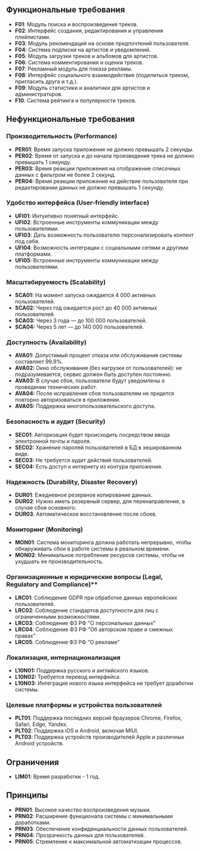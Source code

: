 ## Функциональные требования

- **F01**: Модуль поиска и воспроизведения треков.
- **F02**: Интерфейс создания, редактирования и управления плейлистами.
- **F03**: Модуль рекомендаций на основе предпочтений пользователя.
- **F04**: Система подписки на артистов и уведомлений.
- **F05**: Модуль загрузки треков и альбомов для артистов.
- **F06**: Система комментирования и оценки треков.
- **F07**: Рекламный модуль для показа рекламы.
- **F08**: Интерфейс социального взаимодействия (поделиться треком, пригласить друга и т.д.).
- **F09**: Модуль статистики и аналитики для артистов и администраторов.
- **F10**: Система рейтинга и популярности треков.

## Нефункциональные требования

### Производительность (Performance)
- **PER01**: Время запуска приложения не должно превышать 2 секунды.
- **PER02**: Время от запуска и до начала произведения трека не должно превышать 1 секунду.
- **PER03:** Время реакции приложения на отображение списочных данных с фильтром не более 2 секунд.
- **PER04:** Время реакции приложения на действие пользователя при редактировании данных не должно превышать 1 секунду.

### Удобство интерфейса (User-friendly interface)
- **UFI01**: Интуитивно понятный интерфейс.
- **UFI02**: Встроенные инструменты коммуникации между пользователями.
- **UFI03**: Дать возможность пользователю персонализировать контент под себя.
- **UFI04**: Возможность интеграции с социальными сетями и другими платформами.
- **UFI05**: Встроенные инструменты коммуникации между пользователями.

### Масштабируемость (Scalability)
- **SCA01:** На момент запуска ожидается 4 000 активных пользователей.
- **SCA02:** Через год ожидается рост до 40 000 активных пользователей.
- **SCA03:** Через 3 года — до 100 000 пользователей.
- **SCA04:** Через 5 лет — до 140 000 пользователей.

### Доступность (Availability)
- **AVA01:** Допустимый процент отказа или обслуживания системы составляет 99.9%.
- **AVA02:** Окно обслуживания (без нагрузки от пользователей): не подразумевается, сервис должен быть доступен постоянно.
- **AVA03:** В случае сбоя, пользователи будут уведомлены о проведении технических работ.
- **AVA04:** После исправления сбоя пользователям не придется повторно авторизоваться в приложении.
- **AVA05:** Поддержка многопользовательского доступа.

### Безопасность и аудит (Security)
- **SEC01**: Авторизация будет происходить посредством ввода электронной почты и пароля.
- **SEC02:** Хранение паролей пользователей в БД в хешированном виде.
- **SEC03:** Не требуется аудит действий пользователей.
- **SEC04:** Есть доступ к интернету из контура приложения.

### Надежность (Durability, Disaster Recovery)
- **DUR01**: Ежедневное резервное копирование данных.
- **DUR02**: Нужно иметь резервный сервер, для перенаправления, в случае сбоя основного.
- **DUR03**: Автоматическое восстановление после сбоев.

### Мониторинг (Monitoring)
- **MON01**: Система мониторинга должна работать непрерывно, чтобы обнаруживать сбои в работе системы в реальном времени.
- **MON02**: Минимальное потребление ресурсов системы, чтобы не ухудшать ее производительность.

### Организационные и юридические вопросы (Legal, Regulatory and Compliance)**
- **LRC01**: Соблюдение GDPR при обработке данных европейских пользователей.
- **LRC02**: Соблюдение стандартов доступности для лиц с ограниченными возможностями.
- **LRC03**: Соблюдение ФЗ РФ "О персональных данных"
- **LRC04**: Соблюдение ФЗ РФ “Об авторском праве и смежных правах”
- **LRC05**: Соблюдение ФЗ РФ “О рекламе”

### Локализация, интернационализация
- **L10N01:** Поддержка русского и английского языков.
- **L10N02:** Требуется перевод интерфейса.
- **L10N03:** Интеграция нового языка интерфейса не требует доработки системы.

### Целевые платформы и устройства пользователей  
- **PLT01**: Поддержка последних версий браузеров Chrome, Firefox, Safari, Edge, Yandex.
- **PLT02**: Поддержка iOS и Android, включая MIUI.
- **PLT03**: Поддержка устройств производителей Apple и различных Android устройств.

## **Ограничения**
- **LIM01**: Время разработки - 1 год.

## **Принципы**
- **PRN01**: Высокое качество воспроизведения музыки.
- **PRN02**: Расширение функционала системы с минимальными доработками.
- **PRN03**: Обеспечение конфиденциальности данных пользователей.
- **PRN04**: Прозрачность данных для пользователей.
- **PRN05**: Стремление к максимальной автоматизации процессов.
